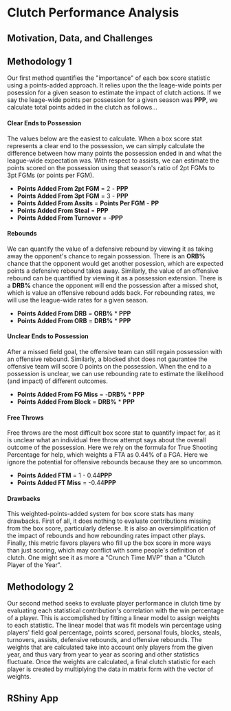 # Clutch Performance Analysis

## Motivation, Data, and Challenges

## Methodology 1

Our first method quantifies the "importance" of each box score statistic using a points-added approach. It relies upon the the leage-wide points per posession for a given season to estimate the impact of clutch actions. If we say the leage-wide points per possession for a given season was **PPP**, we calculate total points added in the clutch as follows...

#### Clear Ends to Possession
The values below are the easiest to calculate. When a box score stat represents a clear end to the possession, we can simply calculate the difference between how many points the possession ended in and what the league-wide expectation was. With respect to assists, we can estimate the points scored on the possession using that season's ratio of 2pt FGMs to 3pt FGMs (or points per FGM). 
- **Points Added From 2pt FGM** = 2 - **PPP**
- **Points Added From 3pt FGM** = 3 - **PPP**
- **Points Added From Assits** = **Points Per FGM** - **PP**
- **Points Added From Steal** = **PPP**
- **Points Added From Turnover** = -**PPP**

#### Rebounds
We can quantify the value of a defensive rebound by viewing it as taking away the opponent's chance to regain possession. There is an **ORB%** chance that the opponent would get another posession, which are expected points a defensive rebound takes away. Similarly, the value of an offensive rebound can be quantified by viewing it as a possession extension. There is a **DRB%** chance the opponent will end the possession after a missed shot, which is value an offensive rebound adds back. For rebounding rates, we will use the league-wide rates for a given season.
- **Points Added From DRB** = **ORB%** * **PPP**
- **Points Added From ORB** = **DRB%** * **PPP**

#### Unclear Ends to Possession
After a missed field goal, the offensive team can still regain possession with an offensive rebound. Similarly, a blocked shot does not gaurantee the offensive team will score 0 points on the possession. When the end to a possession is unclear, we can use rebounding rate to estimate the likelihood (and impact) of different outcomes. 
- **Points Added From FG Miss** = -**DRB%** * **PPP**
- **Points Added From Block** = **DRB%** * **PPP**

#### Free Throws
Free throws are the most difficult box score stat to quantify impact for, as it is unclear what an individual free throw attempt says about the overall outcome of the possession. Here we rely on the formula for True Shooting Percentage for help, which weights a FTA as 0.44% of a FGA. Here we ignore the potential for offensive rebounds because they are so uncommon.  
- **Points Added FTM** = 1 - 0.44**PPP**
- **Points Added FT Miss** = -0.44**PPP**

#### Drawbacks

This weighted-points-added system for box score stats has many drawbacks. First of all, it does nothing to evaluate contributions missing from the box score, particularly defense. It is also an oversimplification of the impact of rebounds and how rebounding rates impact other plays. Finally, this metric favors players who fill up the box score in more ways than just scoring, which may conflict with some people's definition of clutch. One might see it as more a "Crunch Time MVP" than a "Clutch Player of the Year". 

## Methodology 2

Our second method seeks to evaluate player performance in clutch time by evaluating each statistical contribution's correlation with the win percentage of a player. This is accomplished by fitting a linear model to assign weights to each statistic. The linear model that was fit models win percentage using players' field goal percentage, points scored, personal fouls, blocks, steals, turnovers, assists, defensive rebounds, and offensive rebounds. The weights that are calculated take into account only players from the given year, and thus vary from year to year as scoring and other statistics fluctuate. Once the weights are calculated, a final clutch statistic for each player is created by multiplying the data in matrix form with the vector of weights.

## RShiny App



